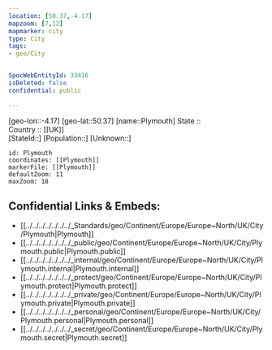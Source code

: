 ```yaml
---
location: [50.37,-4.17] 
mapzoom: [7,12] 
mapmarker: city 
type: City
tags:
- geo/City


SpocWebEntityId: 33416
isDeleted: false
confidential: public

---
```

[geo-lon::-4.17] 
[geo-lat::50.37] 
[name::Plymouth] 
State ::  
Country :: [[UK]]  
[StateId::] 
[Population::] 
[Unknown::] 


```leaflet
id: Plymouth
coordinates: [[Plymouth]] 
markerFile: [[Plymouth]] 
defaultZoom: 11 
maxZoom: 18
```


## Confidential Links & Embeds: 
- [[../../../../../../../_Standards/geo/Continent/Europe/Europe~North/UK/City/Plymouth|Plymouth]] 
- [[../../../../../../../_public/geo/Continent/Europe/Europe~North/UK/City/Plymouth.public|Plymouth.public]] 
- [[../../../../../../../_internal/geo/Continent/Europe/Europe~North/UK/City/Plymouth.internal|Plymouth.internal]] 
- [[../../../../../../../_protect/geo/Continent/Europe/Europe~North/UK/City/Plymouth.protect|Plymouth.protect]] 
- [[../../../../../../../_private/geo/Continent/Europe/Europe~North/UK/City/Plymouth.private|Plymouth.private]] 
- [[../../../../../../../_personal/geo/Continent/Europe/Europe~North/UK/City/Plymouth.personal|Plymouth.personal]] 
- [[../../../../../../../_secret/geo/Continent/Europe/Europe~North/UK/City/Plymouth.secret|Plymouth.secret]] 
